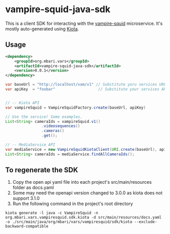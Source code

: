 # vampire-squid-java-sdk

This is a client SDK for interacting with the [vampire-squid](https://github.com/mbari-org/vampire-squid) microservice. It's mostly auto-generated using [Kiota](https://learn.microsoft.com/en-us/openapi/kiota/overview).

## Usage

```xml
<dependency>
    <groupId>org.mbari.vars</groupId>
    <artifactId>vampire-squid-java-sdk</artifactId>
    <version>0.0.1</version>
</dependency>
```

```java
var baseUrl = "http://localhost/vam/v1" // Substitute yoru services URL
var apiKey  = "foobar"                   // Substitute your services API KEY


// -- Kiota API
var vampireSquid = VampireSquidFactory.create(baseUrl, apiKey)

// Use the service! Some examples.
List<String> cameraIds = vampireSquid.v1()
                .videosequences()
                .cameras()
                .get();

// -- MediaService API
var mediaService = new VampireSquidKiotaClient(URI.create(baseUrl), apiKey);
List<String> cameraIds = mediaService.findAllCameraIds();
```

## To regenerate the SDK

1. Copy the open api yaml file into each project's src/main/resources folder as docs.yaml
2. Some may need the openapi version changed to 3.0.0 as kiota does not support 3.1.0
3. Run the following command in the project's root directory

```shell
kiota generate -l java -c VampireSquid -n org.mbari.vars.vampiresquid.sdk.kiota -d src/main/resources/docs.yaml -o ./src/main/java/org/mbari/vars/vampiresquid/sdk/kiota --exclude-backward-compatible
```
